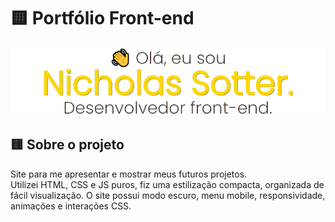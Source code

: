 <h1>🟨 Portfólio Front-end</h1>

<a href="https://devsotter.github.io/portfolio-nicholas/">
<img src="img/prtsite.png" alt="nicholas sotter front-end">
</a>

<h2>🟨 Sobre o projeto </h2>

<p>Site para me apresentar e mostrar meus futuros projetos.<br>
Utilizei HTML, CSS e JS puros, fiz uma estilização compacta, organizada
de fácil visualização.
O site possui modo escuro, menu mobile, responsividade, animações e interações CSS.
</p>
